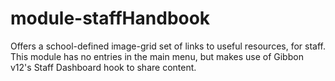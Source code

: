 # module-staffHandbook
Offers a school-defined image-grid set of links to useful resources, for staff. This module has no entries in the main menu, but makes use of Gibbon v12's Staff Dashboard hook to share content.
